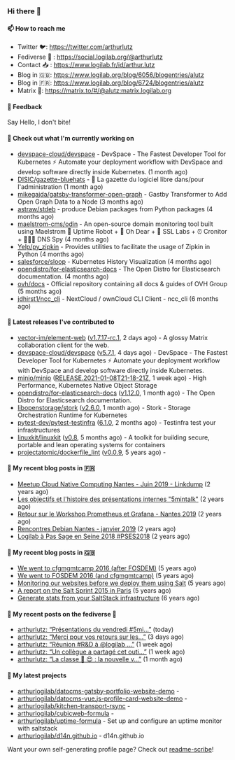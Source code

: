 ### Hi there 👋

#### 📫 How to reach me

- Twitter 🐦: https://twitter.com/arthurlutz
- Fediverse 🐘 : https://social.logilab.org/@arthurlutz
- Contact 📥 : https://www.logilab.fr/id/arthur.lutz
- Blog in 🇬🇧: https://www.logilab.org/blog/6056/blogentries/alutz
- Blog in 🇫🇷: https://www.logilab.org/blog/6724/blogentries/alutz
- Matrix 💬: https://matrix.to/#/@alutz:matrix.logilab.org

#### 💬 Feedback

Say Hello, I don't bite!

#### 👷 Check out what I'm currently working on

- [devspace-cloud/devspace](https://github.com/devspace-cloud/devspace) - DevSpace - The Fastest Developer Tool for Kubernetes ⚡ Automate your deployment workflow with DevSpace and develop software directly inside Kubernetes. (1 month ago)
- [DISIC/gazette-bluehats](https://github.com/DISIC/gazette-bluehats) - 🧢 La gazette du logiciel libre dans/pour l&#39;administration (1 month ago)
- [mikegajda/gatsby-transformer-open-graph](https://github.com/mikegajda/gatsby-transformer-open-graph) - Gastby Transformer to Add Open Graph Data to a Node (3 months ago)
- [astraw/stdeb](https://github.com/astraw/stdeb) - produce Debian packages from Python packages (4 months ago)
- [maelstrom-cms/odin](https://github.com/maelstrom-cms/odin) - An open-source domain monitoring tool built using Maelstrom 🤖 Uptime Robot &#43; 🧐 Oh Dear &#43; 🧪 SSL Labs &#43; ⏰ Cronitor &#43; 🕵🏻‍♂️ DNS Spy (4 months ago)
- [Yelp/py_zipkin](https://github.com/Yelp/py_zipkin) - Provides utilities to facilitate the usage of Zipkin in Python (4 months ago)
- [salesforce/sloop](https://github.com/salesforce/sloop) - Kubernetes History Visualization (4 months ago)
- [opendistro/for-elasticsearch-docs](https://github.com/opendistro/for-elasticsearch-docs) - The Open Distro for Elasticsearch documentation. (4 months ago)
- [ovh/docs](https://github.com/ovh/docs) - Official repository containing all docs &amp; guides of OVH Group (5 months ago)
- [jdhirst1/ncc_cli](https://github.com/jdhirst1/ncc_cli) - NextCloud  / ownCloud CLI Client - ncc_cli (6 months ago)


#### 🔭 Latest releases I've contributed to

- [vector-im/element-web](https://github.com/vector-im/element-web) ([v1.7.17-rc.1](https://github.com/vector-im/element-web/releases/tag/v1.7.17-rc.1), 2 days ago) - A glossy Matrix collaboration client for the web.
- [devspace-cloud/devspace](https://github.com/devspace-cloud/devspace) ([v5.7.1](https://github.com/devspace-cloud/devspace/releases/tag/v5.7.1), 4 days ago) - DevSpace - The Fastest Developer Tool for Kubernetes ⚡ Automate your deployment workflow with DevSpace and develop software directly inside Kubernetes.
- [minio/minio](https://github.com/minio/minio) ([RELEASE.2021-01-08T21-18-21Z](https://github.com/minio/minio/releases/tag/RELEASE.2021-01-08T21-18-21Z), 1 week ago) - High Performance, Kubernetes Native Object Storage
- [opendistro/for-elasticsearch-docs](https://github.com/opendistro/for-elasticsearch-docs) ([v1.12.0](https://github.com/opendistro/for-elasticsearch-docs/releases/tag/v1.12.0), 1 month ago) - The Open Distro for Elasticsearch documentation.
- [libopenstorage/stork](https://github.com/libopenstorage/stork) ([v2.6.0](https://github.com/libopenstorage/stork/releases/tag/v2.6.0), 1 month ago) - Stork - Storage Orchestration Runtime for Kubernetes
- [pytest-dev/pytest-testinfra](https://github.com/pytest-dev/pytest-testinfra) ([6.1.0](https://github.com/pytest-dev/pytest-testinfra/releases/tag/6.1.0), 2 months ago) - Testinfra test your infrastructures
- [linuxkit/linuxkit](https://github.com/linuxkit/linuxkit) ([v0.8](https://github.com/linuxkit/linuxkit/releases/tag/v0.8), 5 months ago) - A toolkit for building secure, portable and lean operating systems for containers
- [projectatomic/dockerfile_lint](https://github.com/projectatomic/dockerfile_lint) ([v0.0.9](https://github.com/projectatomic/dockerfile_lint/releases/tag/v0.0.9), 5 years ago) - 

#### 📜 My recent blog posts in 🇫🇷

- [Meetup Cloud Native Computing Nantes - Juin 2019 - Linkdump](https://www.logilab.org/blogentry/10132594) (2 years ago)
- [Les objectifs et l&#39;histoire des présentations internes &#34;5mintalk&#34;](https://www.logilab.org/blogentry/10131689) (2 years ago)
- [Retour sur le Workshop Prometheus et Grafana - Nantes 2019](https://www.logilab.org/blogentry/10131299) (2 years ago)
- [Rencontres Debian Nantes - janvier 2019](https://www.logilab.org/blogentry/10131004) (2 years ago)
- [Logilab à Pas Sage en Seine 2018 #PSES2018](https://www.logilab.org/blogentry/10128951) (2 years ago)

#### 📜 My recent blog posts in 🇬🇧

- [We went to cfgmgmtcamp 2016 (after FOSDEM)](https://www.logilab.org/blogentry/4253513) (5 years ago)
- [We went to FOSDEM 2016 (and cfgmgmtcamp)](https://www.logilab.org/blogentry/4253406) (5 years ago)
- [Monitoring our websites before we deploy them using Salt](https://www.logilab.org/blogentry/288175) (5 years ago)
- [A report on the Salt Sprint 2015 in Paris](https://www.logilab.org/blogentry/288007) (5 years ago)
- [Generate stats from your SaltStack infrastructure](https://www.logilab.org/blogentry/283815) (6 years ago)

#### 📜 My recent posts on the fediverse 🐘

- [arthurlutz: “Présentations du vendredi #5mi…”](https://social.logilab.org/@arthurlutz/105560014901055307) (today)
- [arthurlutz: “Merci pour vos retours sur les…”](https://social.logilab.org/@arthurlutz/105542110744187511) (3 days ago)
- [arthurlutz: “Réunion #R&amp;D à @logilab …”](https://social.logilab.org/@arthurlutz/105519902361492665) (1 week ago)
- [arthurlutz: “Un collègue a partagé cet outi…”](https://social.logilab.org/@arthurlutz/105513699004240571) (1 week ago)
- [arthurlutz: “La classe 🤩 😍  : la nouvelle v…”](https://social.logilab.org/@arthurlutz/105390757611779881) (1 month ago)

#### 🌱 My latest projects

- [arthurlogilab/datocms-gatsby-portfolio-website-demo](https://github.com/arthurlogilab/datocms-gatsby-portfolio-website-demo) - 
- [arthurlogilab/datocms-vue.js-profile-card-website-demo](https://github.com/arthurlogilab/datocms-vue.js-profile-card-website-demo) - 
- [arthurlogilab/kitchen-transport-rsync](https://github.com/arthurlogilab/kitchen-transport-rsync) - 
- [arthurlogilab/cubicweb-formula](https://github.com/arthurlogilab/cubicweb-formula) - 
- [arthurlogilab/uptime-formula](https://github.com/arthurlogilab/uptime-formula) -  Set up and configure an uptime monitor with saltstack
- [arthurlogilab/d14n.github.io](https://github.com/arthurlogilab/d14n.github.io) - d14n.github.io



Want your own self-generating profile page? Check out [readme-scribe](https://github.com/muesli/readme-scribe)!
